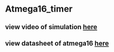 # Atmega16_timer
## view video of simulation [here](https://github.com/alm143/Atmega16_timer/project_simulation.mp4)
## view datasheet of atmega16 [here](https://github.com/alm143/Atmega16_timer/doc2466.mp4)
